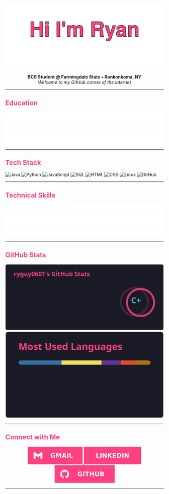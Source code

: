 

<!-- Header Banner -->
<picture align="center">
    <source media="(prefers-color-scheme: light)" srcset="svg/lightMode/header.svg" />
    <img src="svg/darkMode/header.svg" />
</picture>

<p align="center">
  <b>BCS Student @ Farmingdale State • Ronkonkoma, NY</b><br>
  <i>Welcome to my GitHub corner of the internet</i>
</p>


---

<h2><span style="color:#ff4081;">Education</span></h2>
<p align="center">

<picture>
    <source media="(prefers-color-scheme: light)" srcset="svg/lightMode/education1.svg" />
    <img src="svg/darkMode/education1.svg" />
</picture>
    
<picture>
    <source media="(prefers-color-scheme: light)" srcset="svg/lightMode/education2.svg" />
    <img src="svg/darkMode/education2.svg"/>
</picture>
    
<picture>
    <source media="(prefers-color-scheme: light)" srcset="svg/lightMode/education3.svg" />
    <img src="svg/darkMode/education3.svg"/> 
</picture>
    

</p>





---


<h2 style="color:#ff4081;">Tech Stack</h2>

![Java](https://img.shields.io/badge/Java-black?style=flat&logo=java&logoColor=ff4081)
![Python](https://img.shields.io/badge/Python-black?style=flat&logo=python&logoColor=ff4081)
![JavaScript](https://img.shields.io/badge/JavaScript-black?style=flat&logo=javascript&logoColor=ff4081)
![SQL](https://img.shields.io/badge/SQL-black?style=flat&logo=postgresql&logoColor=ff4081)
![HTML](https://img.shields.io/badge/HTML5-black?style=flat&logo=html5&logoColor=ff4081)
![CSS](https://img.shields.io/badge/CSS3-black?style=flat&logo=css3&logoColor=ff4081)
![Linux](https://img.shields.io/badge/Linux-black?style=flat&logo=linux&logoColor=ff4081)
![GitHub](https://img.shields.io/badge/GitHub-black?style=flat&logo=github&logoColor=ff4081)






---

<h2 style="color:#ff4081;">Technical Skills</h2>

<p align="center">

<picture>
    <source media="(prefers-color-scheme: light)" srcset="svg/lightMode/skills1.svg" />
    <img src="svg/darkMode/skills1.svg" />
</picture>

<picture>
    <source media="(prefers-color-scheme: light)" srcset="svg/lightMode/skills2.svg" />
    <img src="svg/darkMode/skills2.svg" />
</picture>

<picture>
    <source media="(prefers-color-scheme: light)" srcset="svg/lightMode/skills3.svg" />
    <img src="svg/darkMode/skills3.svg" />
</picture>

</p>

---


<h2 style="color:#ff4081;">GitHub Stats</h2>

<div align="center">
<picture>
    <source media="(prefers-color-scheme: light)" srcset="svg/lightMode/gitStats1.svg" />
    <img src="svg/darkMode/gitStats1.svg" />
</picture>

<picture>
    <source media="(prefers-color-scheme: light)" srcset="svg/lightMode/gitStats2.svg" />
    <img src="svg/darkMode/gitStats2.svg" />
</picture>
</div>

---


<h2 style="color:#ff4081;">Connect with Me</h2>

<p align="center">

<a href="mailto:ryan.cuccu@gmail.com">
        <picture>
            <source media="(prefers-color-scheme: light)" srcset="svg/lightMode/GMAIL.svg" />
            <img src="svg/darkMode/GMAIL.svg" />
        </picture>
    </a>

<a href="https://www.linkedin.com/in/ryan-cuccurullo-48b242261/">
        <picture>
            <source media="(prefers-color-scheme: light)" srcset="svg/lightMode/LINKEDIN.svg" />
            <img src="svg/darkMode/LINKEDIN.svg" />
        </picture>
    </a>

<a href="https://github.com/ryguy0601">
        <picture>
            <source media="(prefers-color-scheme: light)" srcset="svg/lightMode/GITHUB.svg" />
            <img src="svg/darkMode/GITHUB.svg" />
        </picture>
    </a>

</p>

---


